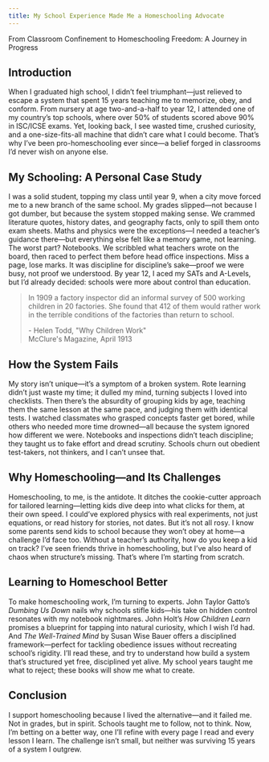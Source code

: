```yaml
---
title: My School Experience Made Me a Homeschooling Advocate
---
```


From Classroom Confinement to Homeschooling Freedom: A Journey in Progress

## Introduction

When I graduated high school, I didn’t feel triumphant—just relieved to escape a system that spent 15 years teaching me to memorize, obey, and conform. From nursery at age two-and-a-half to year 12, I attended one of my country’s top schools, where over 50% of students scored above 90% in ISC/ICSE exams. Yet, looking back, I see wasted time, crushed curiosity, and a one-size-fits-all machine that didn’t care what I could become. That’s why I’ve been pro-homeschooling ever since—a belief forged in classrooms I’d never wish on anyone else.

## My Schooling: A Personal Case Study

I was a solid student, topping my class until year 9, when a city move forced me to a new branch of the same school. My grades slipped—not because I got dumber, but because the system stopped making sense. We crammed literature quotes, history dates, and geography facts, only to spill them onto exam sheets. Maths and physics were the exceptions—I needed a teacher’s guidance there—but everything else felt like a memory game, not learning. The worst part? Notebooks. We scribbled what teachers wrote on the board, then raced to perfect them before head office inspections. Miss a page, lose marks. It was discipline for discipline’s sake—proof we were busy, not proof we understood. By year 12, I aced my SATs and A-Levels, but I’d already decided: schools were more about control than education.


> In 1909 a factory inspector did an informal survey of 500
> working children in 20 factories. She found that 412 of them
> would rather work in the terrible conditions of the factories
> than return to school.
> 
> \- Helen Todd, "Why Children Work" <br/>
> McClure's Magazine, April 1913


## How the System Fails  

My story isn’t unique—it’s a symptom of a broken system. Rote learning didn’t just waste my time; it dulled my mind, turning subjects I loved into checklists. Then there’s the absurdity of grouping kids by age, teaching them the same lesson at the same pace, and judging them with identical tests. I watched classmates who grasped concepts faster get bored, while others who needed more time drowned—all because the system ignored how different we were. Notebooks and inspections didn’t teach discipline; they taught us to fake effort and dread scrutiny. Schools churn out obedient test-takers, not thinkers, and I can’t unsee that.

## Why Homeschooling—and Its Challenges

Homeschooling, to me, is the antidote. It ditches the cookie-cutter approach for tailored learning—letting kids dive deep into what clicks for them, at their own speed. I could’ve explored physics with real experiments, not just equations, or read history for stories, not dates. But it’s not all rosy. I know some parents send kids to school because they won’t obey at home—a challenge I’d face too. Without a teacher’s authority, how do you keep a kid on track? I’ve seen friends thrive in homeschooling, but I’ve also heard of chaos when structure’s missing. That’s where I’m starting from scratch.

## Learning to Homeschool Better

To make homeschooling work, I’m turning to experts. John Taylor Gatto’s *Dumbing Us Down* nails why schools stifle kids—his take on hidden control resonates with my notebook nightmares. John Holt’s *How Children Learn* promises a blueprint for tapping into natural curiosity, which I wish I’d had. And *The Well-Trained Mind* by Susan Wise Bauer offers a disciplined framework—perfect for tackling obedience issues without recreating school’s rigidity. I’ll read these, and try to understand how build a system that’s structured yet free, disciplined yet alive. My school years taught me what to reject; these books will show me what to create.

## Conclusion  

I support homeschooling because I lived the alternative—and it failed me. Not in grades, but in spirit. Schools taught me to follow, not to think. Now, I’m betting on a better way, one I’ll refine with every page I read and every lesson I learn. The challenge isn’t small, but neither was surviving 15 years of a system I outgrew.

